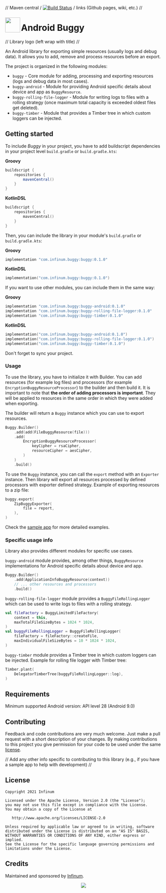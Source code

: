 // Maven central / [![Build Status](https://app.bitrise.io/app/2f579e1f-5eb6-4bae-974c-3af8b0ff2a4c/status.svg?token=YSdaK3xxLACRNQCFFbtuqA&branch=main)](https://app.bitrise.io/app/2f579e1f-5eb6-4bae-974c-3af8b0ff2a4c) / links (Github pages, wiki, etc.) //

### <img align="left" src="logo.svg" width="48">

# Android Buggy

// Library logo (left wrap with title) //

An Android library for exporting simple resources (usually logs and debug data). It allows
you to add, remove and process resources before an export.

The project is organized in the following modules:

- `buggy` - Core module for adding, processing and exporting resources (logs and debug data in most
  cases).
- `buggy-android` - Module for providing Android specific details about device and app
  as `BuggyResource`.
- `buggy-rolling-file-logger` - Module for writing logs to files with a rolling strategy (once
  maximum total capacity is exceeded oldest files get deleted).
- `buggy-timber` - Module that provides a Timber tree in which custom loggers can be injected.

## Getting started

To include _Buggy_ in your project, you have to add buildscript dependencies in your project
level `build.gradle` or `build.gradle.kts`:

**Groovy**

```groovy
buildscript {
    repositories {
        mavenCentral()
    }
}
```

**KotlinDSL**

```kotlin
buildscript {
    repositories {
        mavenCentral()
    }
}
```

Then, you can include the library in your module's `build.gradle` or `build.gradle.kts`:

**Groovy**

```groovy
implementation "com.infinum.buggy:buggy:0.1.0"
```

**KotlinDSL**

```kotlin
implementation("com.infinum.buggy:buggy:0.1.0")
```

If you want to use other modules, you can include them in the same way:

**Groovy**

```groovy
implementation "com.infinum.buggy:buggy-android:0.1.0"
implementation "com.infinum.buggy:buggy-rolling-file-logger:0.1.0"
implementation "com.infinum.buggy:buggy-timber:0.1.0"
```

**KotlinDSL**

```kotlin
implementation("com.infinum.buggy:buggy-android:0.1.0")
implementation("com.infinum.buggy:buggy-rolling-file-logger:0.1.0")
implementation("com.infinum.buggy:buggy-timber:0.1.0")
```

Don't forget to sync your project.

### Usage

To use the library, you have to initialize it with Builder. You can add resources (for example log
files) and processors (for example `EncryptionBuggyResourceProcessor`) to the builder and then build
it.
It is important to note that **the order of adding processors is important**. They will be applied to resources in the same order in which they were added when exporting.

The builder will return a `Buggy` instance which you can use to export resources.

```kotlin
Buggy.Builder()
    .add(add(FileBuggyResource(file)))
    .add(
        EncryptionBuggyResourceProcessor(
            keyCipher = rsaCipher,
            resourceCipher = aesCipher,
        )
    )
    .build()
```


To use the `Buggy` instance, you can call the `export` method with an `Exporter` instance. Then
library will export all resources processed by defined processors with exporter defined strategy.
Example of exporting resources to a zip file:

```kotlin
buggy.export(
    ZipBuggyExporter(
        file = report,
    ),
)
```

Check the [sample app](sample) for more detailed examples.

### Specific usage info

Library also provides different modules for specific use cases.


`buggy-android` module provides, among other things, `BuggyResource` implementations for Android
specific details about device and app.

```kotlin
Buggy.Builder()
    .add(ApplicationInfoBuggyResource(context))
    // ... other resources and processors
    .build()
```


`buggy-rolling-file-logger` module provides a `BuggyFileRollingLogger` which can be used to write logs to
files with a rolling strategy.

```kotlin 
val fileFactory = BuggyLimitedFileFactory(
    context = this,
    maxTotalFileSizeBytes = 1024 * 1024,
)
val buggyFileRollingLogger = BuggyFileRollingLogger(
    fileFactory = fileFactory::createFile,
    maxIndividualFileSizeBytes = 10 * 1024 * 1024,
)
```


`buggy-timber` module provides a Timber tree in which custom loggers can be injected. Example for
rolling file logger with Timber tree:

```kotlin
Timber.plant(
    DelegatorTimberTree(buggyFileRollingLogger::log),
)
```

## Requirements

Minimum supported Android version: API level 28 (Android 9.0)

## Contributing

Feedback and code contributions are very much welcome. Just make a pull request with a short
description of your changes. By making contributions to this project you give permission for your
code to be used under the same [license](LICENSE).

// Add any other info specific to contributing to this library (e.g., if you have a sample app to
help with development) //

## License

```
Copyright 2021 Infinum

Licensed under the Apache License, Version 2.0 (the "License");
you may not use this file except in compliance with the License.
You may obtain a copy of the License at

   http://www.apache.org/licenses/LICENSE-2.0

Unless required by applicable law or agreed to in writing, software
distributed under the License is distributed on an "AS IS" BASIS,
WITHOUT WARRANTIES OR CONDITIONS OF ANY KIND, either express or implied.
See the License for the specific language governing permissions and
limitations under the License.
```

## Credits

Maintained and sponsored by [Infinum](http://www.infinum.com).

<p align="center">
  <a href='https://infinum.com'>
    <picture>
        <source srcset="https://assets.infinum.com/brand/logo/static/white.svg" media="(prefers-color-scheme: dark)">
        <img src="https://assets.infinum.com/brand/logo/static/default.svg">
    </picture>
  </a>
</p>
